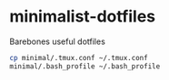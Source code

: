 # minimalist-dotfiles
Barebones useful dotfiles

```sh
cp minimal/.tmux.conf ~/.tmux.conf
minimal/.bash_profile ~/.bash_profile
```
